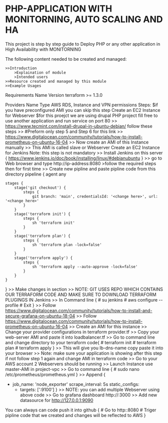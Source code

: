 
# PHP-APPLICATION WITH MONITORNING, AUTO SCALING AND HA

This project is step by step guide to Deploy PHP or any other application in High Availability with MONITORNING

The following content needed to be created and managed:

    >>Introduction
        >Explaination of module
        >Intended users
    >>Resource created and managed by this module
    >>Example Usages

Requirements
    Name 	Version
    terraform 	>= 1.3.0

Providers
    Name    Type
    AWS     RDS, Instance and VPN permissions
Steps:
        $if you have preconfigured AMI you can skip this step
        Create an EC2 Instance for Webserver
            $for this proejct we are using drupal PHP project fill free to use another application and run service on port 80
            >> https://www.tecmint.com/install-drupal-in-ubuntu-debian/ follow these steps
            >> #Preform only step 5 and Step 6 for this link
            >> https://www.digitalocean.com/community/tutorials/how-to-install-prometheus-on-ubuntu-16-04
            >> Now create an AMI of this Instance manually
            >> This AMI is called slave or Webserver 
        Create an EC2 Instance for Jenkins
        Note: this step is not mandatory
            >> Install Jenkins on this server { https://www.jenkins.io/doc/book/installing/linux/#debianubuntu }
            >> go to Web browser and type http://ip-address:8080
                >follow the required steps then for first time
            >> Create new pipline and paste pipline code from this directory
pipeline {
    agent any

    stages {
        stage('git checkout') {
            steps {
                git branch: 'main', credentialsId: '<change here>', url: '<change here>'
            }
        }
        stage('terraform init') {
            steps {
                sh 'terraform init'
            }
        }
        stage('terraform plan') {
            steps {
                sh 'terraform plan -lock=false'
            }
        }
        stage('terraform apply') {
            steps {
                sh 'terraform apply --auto-approve -lock=false'
            }
        }
    }
}
            >> Make changes in <change here> section
            >> NOTE: GIT USES REPO WHICH CONTAINS OUR TERRAFORM CODE AND MAKE SURE TO DOWNLOAD TERRAFORM PLUGINGS IN Jenkins
            >> In Command line {
                # su jenkins
                # aws configure --profile <Your Name>
                # Exit
            }
            >> Follow https://www.digitalocean.com/community/tutorials/how-to-install-and-secure-grafana-on-ubuntu-18-04
            >> Follow https://www.digitalocean.com/community/tutorials/how-to-install-prometheus-on-ubuntu-16-04
            >> Create an AMI for this instance 
            >> Change your provider configurations in terraform provider.tf 
            >> Copy your web-server AMI and paste it into loadbalancer.tf 
            >> Go to command line and change directory to your terraform code{
                # terraform init
                # terraform plan 
                # terraform apply
            }
            >> This will give you lb-dns-name copy paste it into your browser
            >> Note: make sure your application is showing after this step if not follow step 1 again and change AMI in terraform code
            >> Go to your AWS account 2 Webservers should be running
            >> Launch Instance use master-AMI in project-vpc
            >> Go to command line {
                # sudo nano /etc/prometheus/prometheus.yml
            }
            >> Append {
  - job_name: 'node_exporter'
    scrape_interval: 5s
    static_configs:
      - targets: ['<web-server-ip>:9100']
            }
            >> NOTE: you can add multiple Webserver using above code
            >> Go to grafana dashboard http://<master-ip>:3000
            >> Add new datasource for http://127.0.0.1:9090


You can always can code push it into github {
    # Go to http:<master-ip>:8080
    # Triger pipline code that we created and changes will be reflected to AWS
}
